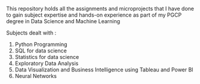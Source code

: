 This repository holds all the assignments and microprojects that I have done to gain subject expertise and hands-on experience as part of my PGCP degree in Data Science and Machine Learning

Subjects dealt with :

  1. Python Programming
  2. SQL for data science
  3. Statistics for data science
  4. Exploratory Data Analysis
  5. Data Visualization and Business Intelligence using Tableau and Power BI
  6. Neural Networks 
